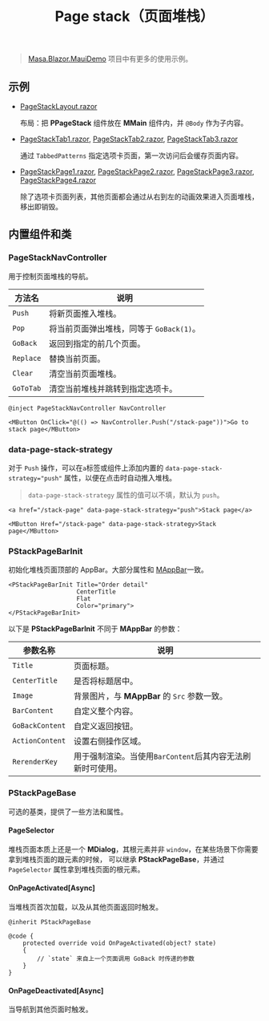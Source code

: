 ﻿---
title: Page stack（页面堆栈）
desc: "**PPageStack** 组件提供了一个类似页面堆栈的容器，主要用于移动端。"
related:
  - /blazor/components/page-tabs
  - /blazor/components/application
  - /blazor/components/bottom-navigation
---

> [Masa.Blazor.MauiDemo](https://github.com/masastack/Masa.Blazor.MauiDemo) 项目中有更多的使用示例。

## 示例

- [PageStackLayout.razor](https://github.com/masastack/MASA.Blazor/blob/main/docs/Masa.Blazor.Docs/Shared/PageStackLayout.razor)

  布局：把 **PPageStack** 组件放在 **MMain** 组件内，并 `@Body` 作为子内容。

- [PageStackTab1.razor](https://github.com/masastack/MASA.Blazor/blob/main/docs/Masa.Blazor.Docs/Pages/PageStackTab1.razor), [PageStackTab2.razor](https://github.com/masastack/MASA.Blazor/blob/main/docs/Masa.Blazor.Docs/Pages/PageStackTab2.razor), [PageStackTab3.razor](https://github.com/masastack/MASA.Blazor/blob/main/docs/Masa.Blazor.Docs/Pages/PageStackTab3.razor)

  通过 `TabbedPatterns` 指定选项卡页面，第一次访问后会缓存页面内容。

- [PageStackPage1.razor](https://github.com/masastack/MASA.Blazor/blob/main/docs/Masa.Blazor.Docs/Pages/PageStackPage1.razor),
  [PageStackPage2.razor](https://github.com/masastack/MASA.Blazor/blob/main/docs/Masa.Blazor.Docs/Pages/PageStackPage2.razor),
  [PageStackPage3.razor](https://github.com/masastack/MASA.Blazor/blob/main/docs/Masa.Blazor.Docs/Pages/PageStackPage3.razor),
  [PageStackPage4.razor](https://github.com/masastack/MASA.Blazor/blob/main/docs/Masa.Blazor.Docs/Pages/PageStackPage4.razor)

  除了选项卡页面列表，其他页面都会通过从右到左的动画效果进入页面堆栈，移出即销毁。

<masa-example file="Examples.labs.page_stack.Usage" no-actions="true"></masa-example>

## 内置组件和类

### PageStackNavController

用于控制页面堆栈的导航。

| 方法名       | 说明                         |
|-----------|----------------------------|
| `Push`    | 将新页面推入堆栈。                  |
| `Pop`     | 将当前页面弹出堆栈，同等于 `GoBack(1)`。 |
| `GoBack`  | 返回到指定的前几个页面。               |
| `Replace` | 替换当前页面。                    |
| `Clear`   | 清空当前页面堆栈。                  |
| `GoToTab` | 清空当前堆栈并跳转到指定选项卡。           |

```razor
@inject PageStackNavController NavController

<MButton OnClick="@(() => NavController.Push("/stack-page"))">Go to stack page</MButton>
```

### data-page-stack-strategy

对于 `Push` 操作，可以在`a`标签或组件上添加内置的 `data-page-stack-strategy="push"` 属性，以便在点击时自动推入堆栈。

> `data-page-stack-strategy` 属性的值可以不填，默认为 `push`。

```razor
<a href="/stack-page" data-page-stack-strategy="push">Stack page</a>

<MButton Href="/stack-page" data-page-stack-strategy>Stack page</MButton>
```

### PStackPageBarInit

初始化堆栈页面顶部的 AppBar。大部分属性和 [MAppBar](/blazor/components/app-bars)一致。

```razor MyStackPage.razor
<PStackPageBarInit Title="Order detail"
                   CenterTitle 
                   Flat
                   Color="primary">
</PStackPageBarInit>
```

以下是 **PStackPageBarInit** 不同于 **MAppBar** 的参数：

| 参数名称            | 说明                                  |
|-----------------|-------------------------------------|
| `Title`         | 页面标题。                               |
| `CenterTitle`   | 是否将标题居中。                            |
| `Image`         | 背景图片，与 **MAppBar** 的 `Src` 参数一致。    |
| `BarContent`    | 自定义整个内容。                            |
| `GoBackContent` | 自定义返回按钮。                            |
| `ActionContent` | 设置右侧操作区域。                           |
| `RerenderKey`   | 用于强制渲染。当使用`BarContent`后其内容无法刷新时可使用。 |

### PStackPageBase

可选的基类，提供了一些方法和属性。

#### PageSelector

堆栈页面本质上还是一个 **MDialog**，其根元素并非 `window`，在某些场景下你需要拿到堆栈页面的跟元素的时候，
可以继承 **PStackPageBase**，并通过 `PageSelector` 属性拿到堆栈页面的根元素。

#### OnPageActivated[Async]

当堆栈页首次加载，以及从其他页面返回时触发。

```razor MyStackPage.razor
@inherit PStackPageBase

@code {
    protected override void OnPageActivated(object? state)
    {
        // `state` 来自上一个页面调用 GoBack 时传递的参数
    }
}
```

#### OnPageDeactivated[Async]

当导航到其他页面时触发。
